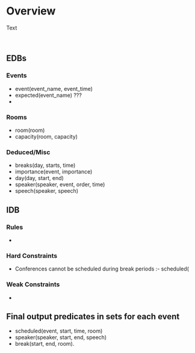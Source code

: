# Overview

Text

<br>

## EDBs

### Events

* event(event_name, event_time)
* expected(event_name) ???
* 


### Rooms

* room(room)
* capacity(room, capacity)


### Deduced/Misc

* breaks(day, starts, time)
* importance(event, importance) 
* day(day, start, end)
* speaker(speaker, event, order, time)
* speech(speaker, speech)

## IDB

### Rules

* 

### Hard Constraints 

* Conferences cannot be scheduled during break periods
:- scheduled(

### Weak Constraints

* 


## Final output predicates in sets for each event
* scheduled(event, start, time, room)
* speaker(speaker, start, end, speech)
* break(start, end, room).


